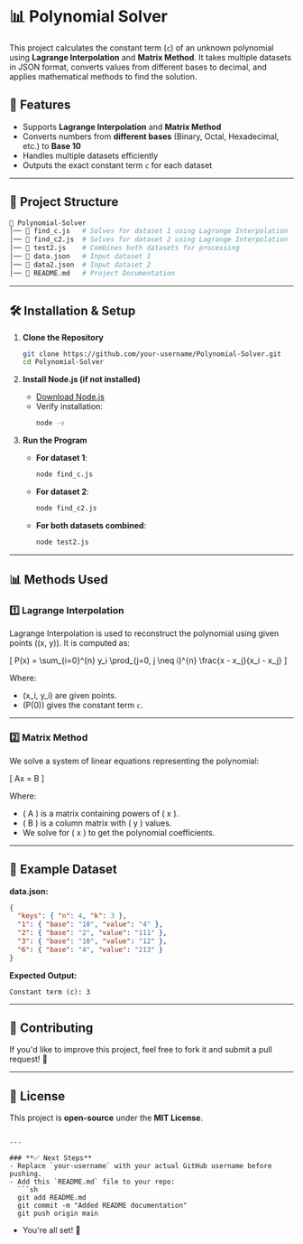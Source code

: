# 📊 Polynomial Solver

This project calculates the constant term (`c`) of an unknown polynomial using **Lagrange Interpolation** and **Matrix Method**. It takes multiple datasets in JSON format, converts values from different bases to decimal, and applies mathematical methods to find the solution.

## 🚀 Features
- Supports **Lagrange Interpolation** and **Matrix Method**
- Converts numbers from **different bases** (Binary, Octal, Hexadecimal, etc.) to **Base 10**
- Handles multiple datasets efficiently
- Outputs the exact constant term `c` for each dataset

---

## 📂 Project Structure

```bash
📁 Polynomial-Solver
│── 📜 find_c.js   # Solves for dataset 1 using Lagrange Interpolation
│── 📜 find_c2.js  # Solves for dataset 2 using Lagrange Interpolation
│── 📜 test2.js    # Combines both datasets for processing
│── 📜 data.json   # Input dataset 1
│── 📜 data2.json  # Input dataset 2
│── 📜 README.md   # Project Documentation
```

---

## 🛠️ Installation & Setup

1. **Clone the Repository**
   ```sh
   git clone https://github.com/your-username/Polynomial-Solver.git
   cd Polynomial-Solver
   ```

2. **Install Node.js (if not installed)**
   - [Download Node.js](https://nodejs.org/)
   - Verify installation:
     ```sh
     node -v
     ```

3. **Run the Program**
   - **For dataset 1**:
     ```sh
     node find_c.js
     ```
   - **For dataset 2**:
     ```sh
     node find_c2.js
     ```
   - **For both datasets combined**:
     ```sh
     node test2.js
     ```

---

## 📊 Methods Used

### **1️⃣ Lagrange Interpolation**
Lagrange Interpolation is used to reconstruct the polynomial using given points \((x, y)\). It is computed as:

\[
P(x) = \sum_{i=0}^{n} y_i \prod_{j=0, j \neq i}^{n} \frac{x - x_j}{x_i - x_j}
\]

Where:
- \(x_i, y_i\) are given points.
- \(P(0)\) gives the constant term `c`.

---

### **2️⃣ Matrix Method**
We solve a system of linear equations representing the polynomial:

\[
Ax = B
\]

Where:
- \( A \) is a matrix containing powers of \( x \).
- \( B \) is a column matrix with \( y \) values.
- We solve for \( x \) to get the polynomial coefficients.

---

## 🎯 Example Dataset

**data.json:**
```json
{
  "keys": { "n": 4, "k": 3 },
  "1": { "base": "10", "value": "4" },
  "2": { "base": "2", "value": "111" },
  "3": { "base": "10", "value": "12" },
  "6": { "base": "4", "value": "213" }
}
```

**Expected Output:**
```
Constant term (c): 3
```

---

## 🤝 Contributing
If you'd like to improve this project, feel free to fork it and submit a pull request! 🚀

---

## 📜 License
This project is **open-source** under the **MIT License**.
```

---

### **✅ Next Steps**
- Replace `your-username` with your actual GitHub username before pushing.  
- Add this `README.md` file to your repo:  
  ```sh
  git add README.md
  git commit -m "Added README documentation"
  git push origin main
  ```
- You're all set! 🚀
